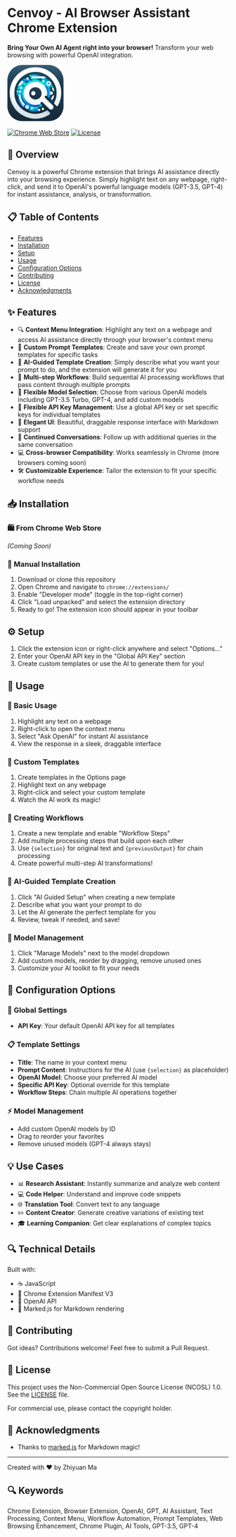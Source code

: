# Cenvoy - AI Browser Assistant Chrome Extension

**Bring Your Own AI Agent right into your browser!** Transform your web browsing with powerful OpenAI integration.

<img src="Cenvoy-icon.png" alt="Cenvoy Logo" width="128" height="128">

[![Chrome Web Store](https://img.shields.io/badge/Chrome%20Web%20Store-Coming%20Soon-yellow)](https://chrome.google.com/webstore)
[![License](https://img.shields.io/badge/License-NCOSL%201.0-blue)](LICENSE)

## 🌟 Overview

Cenvoy is a powerful Chrome extension that brings AI assistance directly into your browsing experience. Simply highlight text on any webpage, right-click, and send it to OpenAI's powerful language models (GPT-3.5, GPT-4) for instant assistance, analysis, or transformation.

## 📋 Table of Contents
- [Features](#features)
- [Installation](#installation)
- [Setup](#setup)
- [Usage](#usage)
- [Configuration Options](#configuration-options)
- [Contributing](#contributing)
- [License](#license)
- [Acknowledgments](#acknowledgments)

## ✨ Features

- 🔍 **Context Menu Integration**: Highlight any text on a webpage and access AI assistance directly through your browser's context menu
- 📝 **Custom Prompt Templates**: Create and save your own prompt templates for specific tasks
- 🧠 **AI-Guided Template Creation**: Simply describe what you want your prompt to do, and the extension will generate it for you
- 🔄 **Multi-step Workflows**: Build sequential AI processing workflows that pass content through multiple prompts
- 🤖 **Flexible Model Selection**: Choose from various OpenAI models including GPT-3.5 Turbo, GPT-4, and add custom models
- 🔑 **Flexible API Key Management**: Use a global API key or set specific keys for individual templates
- 📱 **Elegant UI**: Beautiful, draggable response interface with Markdown support
- 🔄 **Continued Conversations**: Follow up with additional queries in the same conversation
- 💻 **Cross-browser Compatibility**: Works seamlessly in Chrome (more browsers coming soon)
- 🛠️ **Customizable Experience**: Tailor the extension to fit your specific workflow needs

## 📥 Installation

### 🛍️ From Chrome Web Store
*(Coming Soon)*

### 🔧 Manual Installation
1. Download or clone this repository
2. Open Chrome and navigate to `chrome://extensions/`
3. Enable "Developer mode" (toggle in the top-right corner)
4. Click "Load unpacked" and select the extension directory
5. Ready to go! The extension icon should appear in your toolbar

## ⚙️ Setup

1. Click the extension icon or right-click anywhere and select "Options..."
2. Enter your OpenAI API key in the "Global API Key" section
3. Create custom templates or use the AI to generate them for you!

## 🚀 Usage

### 💬 Basic Usage
1. Highlight any text on a webpage
2. Right-click to open the context menu
3. Select "Ask OpenAI" for instant AI assistance
4. View the response in a sleek, draggable interface

### 📝 Custom Templates
1. Create templates in the Options page
2. Highlight text on any webpage
3. Right-click and select your custom template
4. Watch the AI work its magic!

### 🔄 Creating Workflows
1. Create a new template and enable "Workflow Steps"
2. Add multiple processing steps that build upon each other
3. Use `{selection}` for original text and `{previousOutput}` for chain processing
4. Create powerful multi-step AI transformations!

### 🧠 AI-Guided Template Creation
1. Click "AI Guided Setup" when creating a new template
2. Describe what you want your prompt to do
3. Let the AI generate the perfect template for you
4. Review, tweak if needed, and save!

### 🤖 Model Management
1. Click "Manage Models" next to the model dropdown
2. Add custom models, reorder by dragging, remove unused ones
3. Customize your AI toolkit to fit your needs

## 🔧 Configuration Options

### 🔑 Global Settings
- **API Key**: Your default OpenAI API key for all templates

### 📋 Template Settings
- **Title**: The name in your context menu
- **Prompt Content**: Instructions for the AI (use `{selection}` as placeholder)
- **OpenAI Model**: Choose your preferred AI model
- **Specific API Key**: Optional override for this template
- **Workflow Steps**: Chain multiple AI operations together

### ⚡ Model Management
- Add custom OpenAI models by ID
- Drag to reorder your favorites
- Remove unused models (GPT-4 always stays)

## 💡 Use Cases

- 📊 **Research Assistant**: Instantly summarize and analyze web content
- 💻 **Code Helper**: Understand and improve code snippets
- 🌐 **Translation Tool**: Convert text to any language
- ✏️ **Content Creator**: Generate creative variations of existing text
- 🎓 **Learning Companion**: Get clear explanations of complex topics

## 🔍 Technical Details

Built with:
- ☕ JavaScript
- 🧩 Chrome Extension Manifest V3
- 🤖 OpenAI API
- 📄 Marked.js for Markdown rendering

## 👥 Contributing

Got ideas? Contributions welcome! Feel free to submit a Pull Request.

## 📜 License

This project uses the Non-Commercial Open Source License (NCOSL) 1.0. See the [LICENSE](LICENSE) file.

For commercial use, please contact the copyright holder.

## 🙏 Acknowledgments

- Thanks to [marked.js](https://github.com/markedjs/marked) for Markdown magic!

---

Created with ❤️ by Zhiyuan Ma 

## 🔍 Keywords

Chrome Extension, Browser Extension, OpenAI, GPT, AI Assistant, Text Processing, Context Menu, Workflow Automation, Prompt Templates, Web Browsing Enhancement, Chrome Plugin, AI Tools, GPT-3.5, GPT-4 